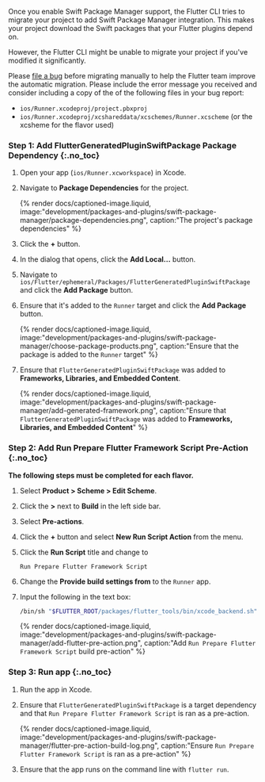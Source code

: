Once you enable Swift Package Manager support, the Flutter CLI tries to
migrate your project to add Swift Package Manager integration.
This makes your project download the Swift packages that your Flutter
plugins depend on.

However, the Flutter CLI might be unable to migrate your project if you've
modified it significantly.

Please [file a bug][] before migrating manually to help the Flutter team improve
the automatic migration.
Please include the error message you received and consider including a copy of
the of the following files in your bug report:

* `ios/Runner.xcodeproj/project.pbxproj`
* `ios/Runner.xcodeproj/xcshareddata/xcschemes/Runner.xcscheme`
   (or the xcsheme for the flavor used)

### Step 1: Add FlutterGeneratedPluginSwiftPackage Package Dependency {:.no_toc}

1. Open your app (`ios/Runner.xcworkspace`) in Xcode.
2. Navigate to **Package Dependencies** for the project.

   {% render docs/captioned-image.liquid,
   image:"development/packages-and-plugins/swift-package-manager/package-dependencies.png",
   caption:"The project's package dependencies" %}

3. Click the **+** button.
4. In the dialog that opens, click the **Add Local...** button.
5. Navigate to `ios/Flutter/ephemeral/Packages/FlutterGeneratedPluginSwiftPackage`
   and click the **Add Package** button.
6. Ensure that it's added to the `Runner` target and click the **Add Package**
   button.
 
   {% render docs/captioned-image.liquid,
   image:"development/packages-and-plugins/swift-package-manager/choose-package-products.png",
   caption:"Ensure that the package is added to the `Runner` target" %}

7. Ensure that `FlutterGeneratedPluginSwiftPackage` was added to **Frameworks,
   Libraries, and Embedded Content**.

   {% render docs/captioned-image.liquid,
   image:"development/packages-and-plugins/swift-package-manager/add-generated-framework.png",
   caption:"Ensure that `FlutterGeneratedPluginSwiftPackage` was added to **Frameworks, Libraries, and Embedded Content**" %}

### Step 2: Add Run Prepare Flutter Framework Script Pre-Action {:.no_toc}

**The following steps must be completed for each flavor.**

1. Select **Product > Scheme > Edit Scheme**.
2. Click the **>** next to **Build** in the left side bar.
3. Select **Pre-actions**.
4. Click the **+** button and select **New Run Script Action** from the menu.
5. Click the **Run Script** title and change to

   ```plaintext
   Run Prepare Flutter Framework Script
   ```

6. Change the **Provide build settings from** to the `Runner` app.
7. Input the following in the text box:

   ```sh
   /bin/sh "$FLUTTER_ROOT/packages/flutter_tools/bin/xcode_backend.sh" prepare
   ```

   {% render docs/captioned-image.liquid,
   image:"development/packages-and-plugins/swift-package-manager/add-flutter-pre-action.png",
   caption:"Add `Run Prepare Flutter Framework Script` build pre-action" %}

### Step 3: Run app {:.no_toc}

1. Run the app in Xcode.
2. Ensure that `FlutterGeneratedPluginSwiftPackage` is a target dependency and
   that `Run Prepare Flutter Framework Script` is ran as a pre-action.

   {% render docs/captioned-image.liquid,
   image:"development/packages-and-plugins/swift-package-manager/flutter-pre-action-build-log.png",
   caption:"Ensure `Run Prepare Flutter Framework Script` is ran as a pre-action" %}

3. Ensure that the app runs on the command line with `flutter run`.

[file a bug]: {{site.github}}/flutter/flutter/issues/new?template=2_bug.yml
